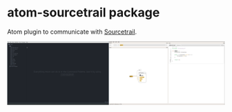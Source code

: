 # atom-sourcetrail package

Atom plugin to communicate with [Sourcetrail](https://sourcetrail.com).

![A screenshot of your package](https://github.com/CoatiSoftware/atom-sourcetrail/blob/master/atom-sourcetrail.gif?raw=true)
